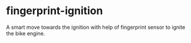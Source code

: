 # fingerprint-ignition
A smart move towards the ignition with help of fingerprint sensor to ignite the  bike engine.
